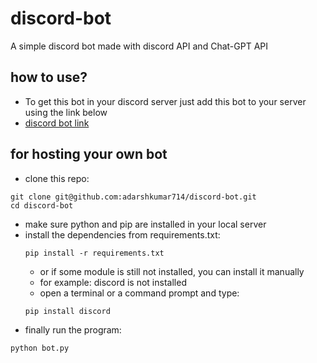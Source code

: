 # discord-bot
A simple discord bot made with discord API and Chat-GPT API

## how to use?
* To get this bot in your discord server just add this bot to your server using the link below
* [discord bot link](https://discord.com/api/oauth2/authorize?client_id=1092715999842807848&permissions=0&scope=bot)
    
## for hosting your own bot
* clone this repo:
```shell
git clone git@github.com:adarshkumar714/discord-bot.git
cd discord-bot
```

* make sure python and pip are installed in your local server
* install the dependencies from requirements.txt:
    ```shell
    pip install -r requirements.txt
    ```
    * or if some module is still not installed, you can install it manually
    * for example: discord is not installed
    * open a terminal or a command prompt and type:
    ```shell
    pip install discord
    ```
* finally run the program:
```shell
python bot.py
```